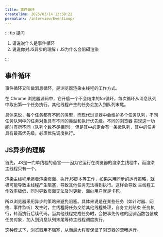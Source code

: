 ```yaml
---
title: 事件循环
createTime: 2025/03/14 13:59:22
permalink: /interview/EventLoop/
---
```


::: tip 提问

1. 请说说什么是事件循环
2. 说说你对JS异步的理解 / JS为什么会阻碍渲染

:::

## 事件循环

事件循环又叫做消息循环，是浏览器渲染主线程的工作方式。

在 Chrome 浏览器源码中，它开启一个不会结束的for循环，每次循环从消息队列中取出第一个任务执行。其他线程产生的任务会加入到队列末尾。

具体来说，每个任务都有不同的类型，而现代浏览器中会维护多个任务队列，不同任务队列中的任务对象具有不同的类型和执行优先级。不同的浏览器
实现这一功能时有所不同（队列个数不尽相同），但是其中必定会有一条微队列，其中的任务具有最高优先级，必须优先调度执行。

## JS异步的理解

首先，JS是一门单线程的语言——因为它运行在浏览器的渲染主线程中，而渲染主线程只有一个。

渲染主线程承担着渲染页面、执行JS脚本等工作，如果采用同步的运行策略，就极可能导致主线程产生阻塞，导致其他任务无法得到执行。这样会导致
主线程工作效率极低，同时导致页面无法及时更新，面向用户就是卡死。

所以浏览器采用异步的策略来避免阻塞。具体来说是在某些任务（如计时器、网络、事件监听）发生时，主线程将任务交给其他线程处理，自身立刻结束
任务执行，转而执行后续代码。当其他线程完成任务时，会把事先传递的回调函数包装成任务对象，加入到消息队列末尾等待主线程调度执行。

这种模式下，浏览器用不阻塞，从而最大程度保证了浏览器的流畅运行。